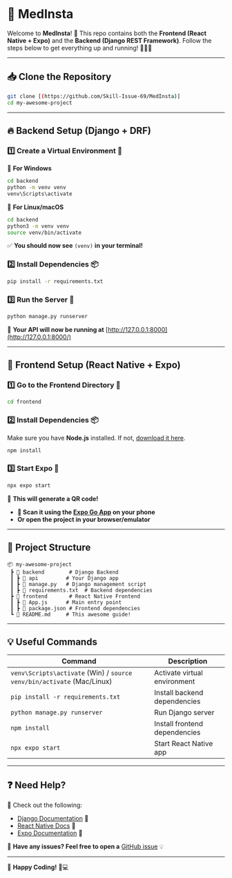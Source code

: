 # 🚀 MedInsta 

Welcome to **MedInsta**! 🎉 This repo contains both the **Frontend (React Native + Expo)** and the **Backend (Django REST Framework)**. Follow the steps below to get everything up and running! 🏃‍♂️💨  

---

## 📥 Clone the Repository  

```sh
git clone [(https://github.com/Skill-Issue-69/MedInsta)]
cd my-awesome-project
```

---

## 🔥 Backend Setup (Django + DRF)  

### 1️⃣ Create a Virtual Environment 🐍  

📌 **For Windows**  
```sh
cd backend
python -m venv venv
venv\Scripts\activate
```

📌 **For Linux/macOS**  
```sh
cd backend
python3 -m venv venv
source venv/bin/activate
```

✅ **You should now see** `(venv)` **in your terminal!**  

### 2️⃣ Install Dependencies 📦  
```sh
pip install -r requirements.txt
```

### 3️⃣ Run the Server 🚀  
```sh
python manage.py runserver
```

🔗 **Your API will now be running at** [http://127.0.0.1:8000](http://127.0.0.1:8000/)  

---

## 🎨 Frontend Setup (React Native + Expo)  

### 1️⃣ Go to the Frontend Directory 📂  
```sh
cd frontend
```

### 2️⃣ Install Dependencies 📦  
Make sure you have **Node.js** installed. If not, [download it here](https://nodejs.org/).  

```sh
npm install
```

### 3️⃣ Start Expo 🚀  
```sh
npx expo start
```

👀 **This will generate a QR code!**  

- **📱 Scan it using the [Expo Go App](https://expo.dev/client) on your phone**  
- **Or open the project in your browser/emulator**  

---

## 🎯 Project Structure  

```
📦 my-awesome-project
 ┣ 📂 backend        # Django Backend
 ┃ ┣ 📂 api         # Your Django app
 ┃ ┣ 📜 manage.py   # Django management script
 ┃ ┣ 📜 requirements.txt  # Backend dependencies
 ┣ 📂 frontend       # React Native Frontend
 ┃ ┣ 📜 App.js      # Main entry point
 ┃ ┣ 📜 package.json # Frontend dependencies
 ┗ 📜 README.md     # This awesome guide!
```

---

## 💡 Useful Commands  

| Command | Description |
|---------|------------|
| `venv\Scripts\activate` (Win) / `source venv/bin/activate` (Mac/Linux) | Activate virtual environment |
| `pip install -r requirements.txt` | Install backend dependencies |
| `python manage.py runserver` | Run Django server |
| `npm install` | Install frontend dependencies |
| `npx expo start` | Start React Native app |

---

## ❓ Need Help?  

📌 Check out the following:  
- [Django Documentation](https://docs.djangoproject.com/en/stable/) 📖  
- [React Native Docs](https://reactnative.dev/docs/getting-started) 📱  
- [Expo Documentation](https://docs.expo.dev/) 🚀  

💬 **Have any issues? Feel free to open a** [GitHub issue](https://github.com/yourusername/my-awesome-project/issues) 💡  

---

🚀 **Happy Coding!** 🎉💻  

